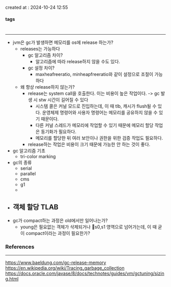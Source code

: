 created at : 2024-10-24 12:55

#### tags

#

--- 

- jvm은 gc가 발생하면 메모리를 os에 release 하는가?
	- releases는 가능하다
		- gc 알고리즘 차이?
			- 알고리즘에 따라 release하지 않을 수도 있다.
		- gc 설정 차이?
			- maxheafreeratio, minheapfreeratio와 같이 설정으로 조절이 가능하다
	- 왜 항상 release하지 않는가?
		- release는 system call을 호출한다. 이는 비용이 높은 작업이다. -> gc 발생 시 stw 시간이 길어질 수 있다
			- 시스템 콜은 커널 모드로 진입하는데, 이 때 tlb, 캐시가 flush될 수 있다. 운영체제 명령어와 사용자 명령어는 메모리를 공유하지 않을 수 있기 때문이다.
			- 다른 커널 스레드가 메모리에 작업할 수 있기 때문에 메모리 할당 작업은 동기화가 필요하다.
			- 메모리를 할당한 뒤 여러 보안이나 권한을 위한 검증 작업도 필요하다.
		- release하는 작업은 비용이 크기 때문에 가능한 안 하는 것이 좋다.
- gc 알고리즘 기초
	- tri-color marking
- gc의 종류
	- serial
	- parallel
	- cms
	- g1
	- 
- 객체 할당 TLAB
	-
- gc가 compact하는 과정은 old에서만 일어나는가?
	- young은 필요없는 객체가 삭제되거나 s0,s1 영역으로 넘어가는데, 이 때 굳이 compact이라는 과정이 필요한가?
### References
---
[]()
https://www.baeldung.com/gc-release-memory
https://en.wikipedia.org/wiki/Tracing_garbage_collection
https://docs.oracle.com/javase/8/docs/technotes/guides/vm/gctuning/sizing.html